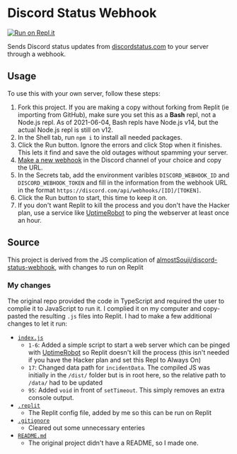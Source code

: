 # Discord Status Webhook

[![Run on Repl.it](https://repl.it/badge/github/weirdalex03/discord-status-webhook)](https://repl.it/github/weirdalex03/discord-status-webhook)

Sends Discord status updates from [discordstatus.com](https://discordstatus.com/) to your server through a webhook.

## Usage

To use this with your own server, follow these steps:

1. Fork this project. If you are making a copy without forking from Replit (ie importing from GitHub), make sure you set this as a **Bash** repl, not a Node.js repl. As of 2021-06-04, Bash repls have Node.js v14, but the actual Node.js repl is still on v12.
2. In the Shell tab, run `npm i` to install all needed packages.
3. Click the Run button. Ignore the errors and click Stop when it finishes. This lets it find and save the old outages without spamming your server.
4. [Make a new webhook](https://support.discord.com/hc/en-us/articles/228383668-Intro-to-Webhooks) in the Discord channel of your choice and copy the URL.
5. In the Secrets tab, add the environment varibles `DISCORD_WEBHOOK_ID` and `DISCORD_WEBHOOK_TOKEN` and fill in the information from the webhook URL in the format `https://discord.com/api/webhooks/[ID]/[TOKEN]`.
6. Click the Run button to start, this time to keep it on.
7. If you don't want Replit to kill the process and you don't have the Hacker plan, use a service like [UptimeRobot](http://uptimerobot.com/) to ping the webserver at least once an hour.

## Source

This project is derived from the JS complication of [almostSouji/discord-status-webhook](https://github.com/almostSouji/discord-status-webhook), with changes to run on Replit

### My changes

The original repo provided the code in TypeScript and required the user to complie it to JavaScript to run it. I complied it on my computer and copy-pasted the resulting `.js` files into Replit. I had to make a few additional changes to let it run:

- [`index.js`](index.js)
  - `1-6`: Added a simple script to start a web server which can be pinged with [UptimeRobot](http://uptimerobot.com/) so Replit doesn't kill the process (this isn't needed if you have the Hacker plan and set this Repl to Always On)
  - `17`: Changed data path for `incidentData`. The compiled JS was initially in the `/dist/` folder but is in root here, so the relative path to `/data/` had to be updated
  - `95`: Added `void` in front of `setTimeout`. This simply removes an extra console output.
- [`.replit`](.replit)
  - The Replit config file, added by me so this can be run on Replit
- [`.gitignore`](.gitignore)
  - Cleared out some unnecessary enteries
- [`README.md`](README.md)
  - The original project didn't have a README, so I made one.
